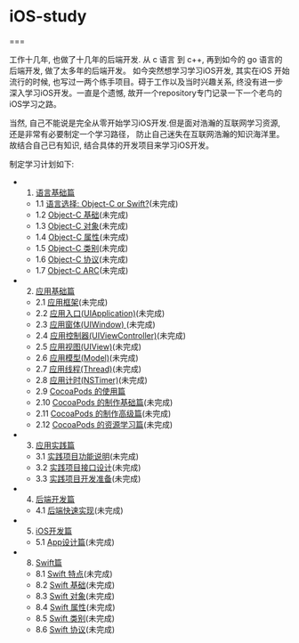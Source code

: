 # iOS-study
===

工作十几年, 也做了十几年的后端开发. 从 c 语言 到 c++, 再到如今的 go 语言的后端开发, 做了太多年的后端开发。
如今突然想学习学习iOS开发, 其实在iOS 开始流行的时候, 也写过一两个练手项目。碍于工作以及当时兴趣关系, 
终没有进一步深入学习iOS开发。一直是个遗憾, 故开一个repository专门记录一下一个老鸟的iOS学习之路。

当然, 自己不能说是完全从零开始学习iOS开发.但是面对浩瀚的互联网学习资源, 还是非常有必要制定一个学习路径，
防止自己迷失在互联网浩瀚的知识海洋里。故结合自己已有知识, 结合具体的开发项目来学习iOS开发。

制定学习计划如下:

- 1. [语言基础篇](/ch01/index.md)
    - 1.1 [语言选择: Object-C or Swift?](/ch01/choose.language.md)(未完成)
    - 1.2 [Object-C 基础](/ch01/objc.base.md)(未完成)
    - 1.3 [Object-C 对象](/ch01/objc.class.md)(未完成)
    - 1.4 [Object-C 属性](/ch01/objc.property.md)(未完成)
    - 1.5 [Object-C 类别](/ch01/objc.category.md)(未完成)
    - 1.6 [Object-C 协议](/ch01/objc.protocol.md)(未完成)
    - 1.7 [Object-C ARC](/ch01/objc.arc.md)(未完成)

- 2. [应用基础篇](/ch02/index.md)
    - 2.1 [应用框架](/ch02/base.framework.md)(未完成)
    - 2.2 [应用入口(UIApplication)](/ch02/base.application.md)(未完成)
    - 2.3 [应用窗体(UIWindow) ](/ch02/base.window.md)(未完成)
    - 2.4 [应用控制器(UIViewController)](/ch02/base.controller.md)(未完成)
    - 2.5 [应用视图(UIView)](/ch02/base.view.md)(未完成)
    - 2.6 [应用模型(Model)](/ch02/base.model.md)(未完成)
    - 2.7 [应用线程(Thread)](/ch02/base.thread.md)(未完成)
    - 2.8 [应用计时(NSTimer)](/ch02/base.timer.md)(未完成)
    - 2.9 [CocoaPods 的使用篇](/ch02/base.cocoapods.usage.md)
    - 2.10 [CocoaPods 的制作基础篇](/ch02/base.cocoapods.make.basic.md)(未完成)
    - 2.11 [CocoaPods 的制作高级篇](/ch02/base.cocoapods.make.advance.md)(未完成)
    - 2.12 [CocoaPods 的资源学习篇](/ch02/base.cocoapods.learn.md)(未完成)

- 3. [应用实践篇](/ch03/index.md)
    - 3.1 [实践项目功能说明](/ch03/project.requirement.md)(未完成)
    - 3.2 [实践项目接口设计](/ch03/project.api.md)(未完成)
    - 3.3 [实践项目开发准备](/ch03/project.prepare.md)(未完成)

- 4. [后端开发篇](/ch04/index.md)
    - 4.1 [后端快速实现](/ch03/backend.implement.md)(未完成)

- 5. [iOS开发篇](/ch05/index.md)
    - 5.1 [App设计篇](/ch03/ios.design.md)(未完成)

- 8. [Swift篇](/ch08/index.md)
    - 8.1 [Swift 特点](/ch08/swift.special.md)(未完成)
    - 8.2 [Swift 基础](/ch08/swift.base.md)(未完成)
    - 8.3 [Swift 对象](/ch08/swift.class.md)(未完成)
    - 8.4 [Swift 属性](/ch08/swift.property.md)(未完成)
    - 8.5 [Swift 类别](/ch08/swift.category.md)(未完成)
    - 8.6 [Swift 协议](/ch08/swift.protocol.md)(未完成)


